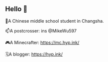 ## Hello 👋

🌱A Chinese middle school student in Changsha.

📫A postcrosser: ins @MikeWu597

🎮️A Minecrafter: https://mc.hyp.ink/

🗓️A blogger: https://hyp.ink/
